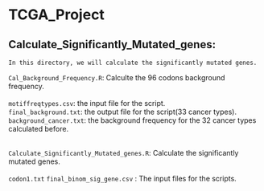 TCGA_Project
============
Calculate_Significantly_Mutated_genes:
-----------------
	In this directory, we will calculate the significantly mutated genes.

`Cal_Background_Frequency.R`: Calculte the 96 codons background frequency.<br><br>
`motiffreqtypes.csv`: the input file for the script.<br>
`final_background.txt`: the output file for the script(33 cancer types).<br>
`background_cancer.txt`: the background frequency for the 32 cancer types calculated before.<br><br>

`Calculate_Significantly_Mutated_genes.R`: Calculate the significantly mutated genes.<br><br>
`codon1.txt` `final_binom_sig_gene.csv` : The input files for the scripts.
